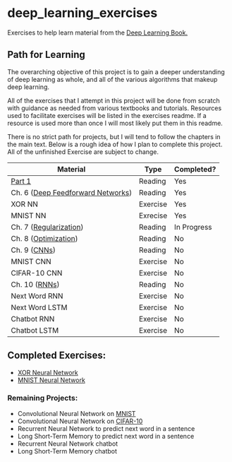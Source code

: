 # deep_learning_exercises
Exercises to help learn material from the 
[Deep Learning Book.](http://www.deeplearningbook.org/)

## Path for Learning
The overarching objective of this project is to gain a deeper understanding of
deep learning as whole, and all of the various algorithms that makeup deep 
learning. 

All of the exercises that I attempt in this project will be done from scratch 
with guidance as needed from various textbooks and tutorials. Resources used to
facilitate exercises will be listed in the exercises readme. If a resource is
used more than once I will most likely put them in this readme.

There is no strict path for projects, but I will tend to follow the chapters
in the main text. Below is a rough idea of how I plan to complete this project.
All of the unfinished Exercise are subject to change.

|Material|Type|Completed?|
|--------|----|----------|
|[Part 1](http://www.deeplearningbook.org/contents/part_basics.html)|Reading|Yes|
|Ch. 6 ([Deep Feedforward Networks](http://www.deeplearningbook.org/contents/mlp.html))|Reading|Yes|
|XOR NN|Exercise|Yes|
|MNIST NN|Exrecise|Yes|
|Ch. 7 ([Regularization](http://www.deeplearningbook.org/contents/regularization.html))|Reading|In Progress|
|Ch. 8 ([Optimization](http://www.deeplearningbook.org/contents/optimization.html))|Reading|No|
|Ch. 9 ([CNNs](http://www.deeplearningbook.org/contents/convnets.html))|Reading|No|
|MNIST CNN|Exercise|No|
|CIFAR-10 CNN|Exercise|No|
|Ch. 10 ([RNNs](http://www.deeplearningbook.org/contents/rnn.html))|Reading|No|
|Next Word RNN|Exercise|No|
|Next Word LSTM|Exercise|No|
|Chatbot RNN|Exercise|No|
|Chatbot LSTM|Exercise|No|

## Completed Exercises:
 - [XOR Neural Network](./xor_nn)
 - [MNIST Neural Network](./mnist_nn)

### Remaining Projects:
 - Convolutional Neural Network on [MNIST](http://yann.lecun.com/exdb/mnist/)
 - Convolutional Neural Network on [CIFAR-10](https://www.cs.toronto.edu/~kriz/cifar.html)
 - Recurrent Neural Network to predict next word in a sentence
 - Long Short-Term Memory to predict next word in a sentence
 - Recurrent Neural Network chatbot
 - Long Short-Term Memory chatbot
